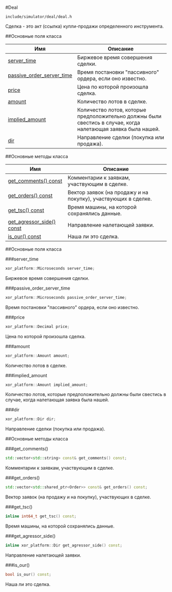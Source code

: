 #Deal

`include/simulator/deal/deal.h`


Сделка - это акт (ссылка) купли-продажи определенного инструмента.


##Основные поля класса


|Имя| Описание|
|------------------|--------------------|
|[server_time](#server_time)|Биржевое время совершения сделки.|
|[passive_order_server_time](#passive_order_server_time)|Время постановки "пассивного" ордера, если оно известно.|
|[price](#price)|Цена по которой произошла сделка.|
|[amount](#amount)|Количество лотов в сделке.|
|[implied_amount](#implied_amount)|Количество лотов, которые предположительно должны были свестись в случае, когда налетающая заявка была нашей.|
|[dir](#dir)|Направление сделки (покупка или продажа).|

##Основные методы класса


|Имя| Описание|
|------------------|--------------------|
|[get_comments() const](#get_comments)|Комментарии к заявкам, участвующим в сделке.|
|[get_orders() const](#get_orders)|Вектор заявок (на продажу и на покупку), участвующих в сделке.|
|[get_tsc() const](#get_tsc)|Время машины, на которой сохранялись данные.|
|[get_agressor_side() const](#get_agressor_side)|Направление налетающей заявки.|
|[is_our() const](#is_our)|Наша ли это сделка.|

##Основные поля класса

<a id="server_time"></a>
###server_time
```c++
xor_platform::Microseconds server_time;
```
Биржевое время совершения сделки.

<a id="passive_order_server_time"></a>
###passive_order_server_time
```c++
xor_platform::Microseconds passive_order_server_time;
```
Время постановки "пассивного" ордера, если оно известно.

<a id="price"></a>
###price
```c++
xor_platform::Decimal price;
```
Цена по которой произошла сделка.

<a id="amount"></a>
###amount
```c++
xor_platform::Amount amount;
```
Количество лотов в сделке.

<a id="implied_amount"></a>
###implied_amount
```c++
xor_platform::Amount implied_amount;
```
Количество лотов, которые предположительно должны были свестись в случае, когда налетающая заявка была нашей.

<a id="dir"></a>
###dir
```c++
xor_platform::Dir dir;
```
Направление сделки (покупка или продажа).


##Основные методы класса

<a id="get_comments"></a>
###get_comments()
```c++
std::vector<std::string> const& get_comments() const;
```
Комментарии к заявкам, участвующим в сделке.

<a id="get_orders"></a>
###get_orders()
```c++
std::vector<std::shared_ptr<Order>> const& get_orders() const;
```
Вектор заявок (на продажу и на покупку), участвующих в сделке.

<a id="get_tsc"></a>
###get_tsc()
```c++
inline int64_t get_tsc() const;
```
Время машины, на которой сохранялись данные.

<a id="get_agressor_side"></a>
###get_agressor_side()
```c++
inline xor_platform::Dir get_agressor_side() const;
```
Направление налетающей заявки.

<a id="is_our"></a>
###is_our()
```c++
bool is_our() const;
```
Наша ли это сделка.

